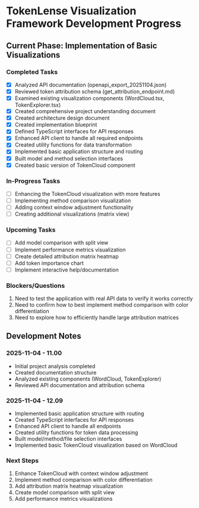 # TokenLense Visualization Framework Development Progress

## Current Phase: Implementation of Basic Visualizations

### Completed Tasks
- [x] Analyzed API documentation (openapi_export_20251104.json)
- [x] Reviewed token attribution schema (get_attribution_endpoint.md)
- [x] Examined existing visualization components (WordCloud.tsx, TokenExplorer.tsx)
- [x] Created comprehensive project understanding document
- [x] Created architecture design document
- [x] Created implementation blueprint
- [x] Defined TypeScript interfaces for API responses
- [x] Enhanced API client to handle all required endpoints
- [x] Created utility functions for data transformation
- [x] Implemented basic application structure and routing
- [x] Built model and method selection interfaces
- [x] Created basic version of TokenCloud component

### In-Progress Tasks
- [ ] Enhancing the TokenCloud visualization with more features
- [ ] Implementing method comparison visualization
- [ ] Adding context window adjustment functionality
- [ ] Creating additional visualizations (matrix view)

### Upcoming Tasks
- [ ] Add model comparison with split view
- [ ] Implement performance metrics visualization
- [ ] Create detailed attribution matrix heatmap
- [ ] Add token importance chart
- [ ] Implement interactive help/documentation

### Blockers/Questions
1. Need to test the application with real API data to verify it works correctly
2. Need to confirm how to best implement method comparison with color differentiation
3. Need to explore how to efficiently handle large attribution matrices 

## Development Notes

### 2025-11-04 - 11.00 
- Initial project analysis completed
- Created documentation structure
- Analyzed existing components (WordCloud, TokenExplorer)
- Reviewed API documentation and attribution schema

### 2025-11-04 - 12.09
- Implemented basic application structure with routing
- Created TypeScript interfaces for API responses
- Enhanced API client to handle all endpoints
- Created utility functions for token data processing
- Built model/method/file selection interfaces
- Implemented basic TokenCloud visualization based on WordCloud

### Next Steps
1. Enhance TokenCloud with context window adjustment
2. Implement method comparison with color differentiation
3. Add attribution matrix heatmap visualization
4. Create model comparison with split view
5. Add performance metrics visualizations